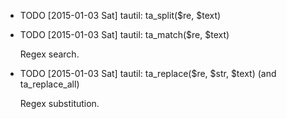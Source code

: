 * TODO [2015-01-03 Sat] tautil: ta_split($re, $text)
* TODO [2015-01-03 Sat] tautil: ta_match($re, $text)

  Regex search.
* TODO [2015-01-03 Sat] tautil: ta_replace($re, $str, $text) (and ta_replace_all)

  Regex substitution.
